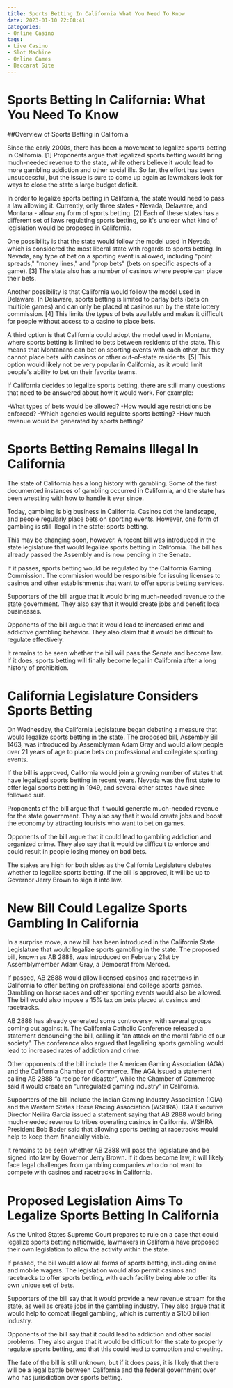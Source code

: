 ```yaml
---
title: Sports Betting In California What You Need To Know
date: 2023-01-10 22:08:41
categories:
- Online Casino
tags:
- Live Casino
- Slot Machine
- Online Games
- Baccarat Site
---
```



#  Sports Betting In California: What You Need To Know

##Overview of Sports Betting in California

Since the early 2000s, there has been a movement to legalize sports betting in California. [1] Proponents argue that legalized sports betting would bring much-needed revenue to the state, while others believe it would lead to more gambling addiction and other social ills. So far, the effort has been unsuccessful, but the issue is sure to come up again as lawmakers look for ways to close the state's large budget deficit.

In order to legalize sports betting in California, the state would need to pass a law allowing it. Currently, only three states - Nevada, Delaware, and Montana - allow any form of sports betting. [2] Each of these states has a different set of laws regulating sports betting, so it's unclear what kind of legislation would be proposed in California.

One possibility is that the state would follow the model used in Nevada, which is considered the most liberal state with regards to sports betting. In Nevada, any type of bet on a sporting event is allowed, including "point spreads," "money lines," and "prop bets" (bets on specific aspects of a game). [3] The state also has a number of casinos where people can place their bets.

Another possibility is that California would follow the model used in Delaware. In Delaware, sports betting is limited to parlay bets (bets on multiple games) and can only be placed at casinos run by the state lottery commission. [4] This limits the types of bets available and makes it difficult for people without access to a casino to place bets.

A third option is that California could adopt the model used in Montana, where sports betting is limited to bets between residents of the state. This means that Montanans can bet on sporting events with each other, but they cannot place bets with casinos or other out-of-state residents. [5] This option would likely not be very popular in California, as it would limit people's ability to bet on their favorite teams.

If California decides to legalize sports betting, there are still many questions that need to be answered about how it would work. For example:

-What types of bets would be allowed?
-How would age restrictions be enforced?
-Which agencies would regulate sports betting?
-How much revenue would be generated by sports betting?

#  Sports Betting Remains Illegal In California

The state of California has a long history with gambling. Some of the first documented instances of gambling occurred in California, and the state has been wrestling with how to handle it ever since.

Today, gambling is big business in California. Casinos dot the landscape, and people regularly place bets on sporting events. However, one form of gambling is still illegal in the state: sports betting.

This may be changing soon, however. A recent bill was introduced in the state legislature that would legalize sports betting in California. The bill has already passed the Assembly and is now pending in the Senate.

If it passes, sports betting would be regulated by the California Gaming Commission. The commission would be responsible for issuing licenses to casinos and other establishments that want to offer sports betting services.

Supporters of the bill argue that it would bring much-needed revenue to the state government. They also say that it would create jobs and benefit local businesses.

Opponents of the bill argue that it would lead to increased crime and addictive gambling behavior. They also claim that it would be difficult to regulate effectively.

It remains to be seen whether the bill will pass the Senate and become law. If it does, sports betting will finally become legal in California after a long history of prohibition.

#  California Legislature Considers Sports Betting 

On Wednesday, the California Legislature began debating a measure that would legalize sports betting in the state. The proposed bill, Assembly Bill 1463, was introduced by Assemblyman Adam Gray and would allow people over 21 years of age to place bets on professional and collegiate sporting events.

If the bill is approved, California would join a growing number of states that have legalized sports betting in recent years. Nevada was the first state to offer legal sports betting in 1949, and several other states have since followed suit.

Proponents of the bill argue that it would generate much-needed revenue for the state government. They also say that it would create jobs and boost the economy by attracting tourists who want to bet on games.

Opponents of the bill argue that it could lead to gambling addiction and organized crime. They also say that it would be difficult to enforce and could result in people losing money on bad bets.

The stakes are high for both sides as the California Legislature debates whether to legalize sports betting. If the bill is approved, it will be up to Governor Jerry Brown to sign it into law.

#  New Bill Could Legalize Sports Gambling In California 

In a surprise move, a new bill has been introduced in the California State Legislature that would legalize sports gambling in the state. The proposed bill, known as AB 2888, was introduced on February 21st by Assemblymember Adam Gray, a Democrat from Merced.

If passed, AB 2888 would allow licensed casinos and racetracks in California to offer betting on professional and college sports games. Gambling on horse races and other sporting events would also be allowed. The bill would also impose a 15% tax on bets placed at casinos and racetracks.

AB 2888 has already generated some controversy, with several groups coming out against it. The California Catholic Conference released a statement denouncing the bill, calling it “an attack on the moral fabric of our society”. The conference also argued that legalizing sports gambling would lead to increased rates of addiction and crime.

Other opponents of the bill include the American Gaming Association (AGA) and the California Chamber of Commerce. The AGA issued a statement calling AB 2888 “a recipe for disaster”, while the Chamber of Commerce said it would create an “unregulated gaming industry” in California.

Supporters of the bill include the Indian Gaming Industry Association (IGIA) and the Western States Horse Racing Association (WSHRA). IGIA Executive Director Neilira Garcia issued a statement saying that AB 2888 would bring much-needed revenue to tribes operating casinos in California. WSHRA President Bob Bader said that allowing sports betting at racetracks would help to keep them financially viable.

It remains to be seen whether AB 2888 will pass the legislature and be signed into law by Governor Jerry Brown. If it does become law, it will likely face legal challenges from gambling companies who do not want to compete with casinos and racetracks in California.

#  Proposed Legislation Aims To Legalize Sports Betting In California

As the United States Supreme Court prepares to rule on a case that could legalize sports betting nationwide, lawmakers in California have proposed their own legislation to allow the activity within the state.

If passed, the bill would allow all forms of sports betting, including online and mobile wagers. The legislation would also permit casinos and racetracks to offer sports betting, with each facility being able to offer its own unique set of bets.

Supporters of the bill say that it would provide a new revenue stream for the state, as well as create jobs in the gambling industry. They also argue that it would help to combat illegal gambling, which is currently a $150 billion industry.

Opponents of the bill say that it could lead to addiction and other social problems. They also argue that it would be difficult for the state to properly regulate sports betting, and that this could lead to corruption and cheating.

The fate of the bill is still unknown, but if it does pass, it is likely that there will be a legal battle between California and the federal government over who has jurisdiction over sports betting.